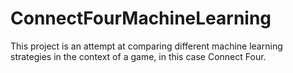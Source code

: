# ConnectFourMachineLearning

This project is an attempt at comparing different machine learning strategies in the context of a game, in this case Connect Four.
